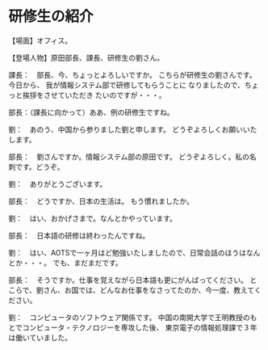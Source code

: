 # 研修生の紹介

【場面】オフィス。

【登場人物】原田部長、課長、研修生の劉さん。

課長：　部長、今、ちょっとよろしいですか。
こちらが研修生の劉さんです。今日から、
我が情報システム部で研修してもらうことに
なりましたので、ちょっと挨拶をさせていただき
たいのですが・・・。

部長：（課長に向かって）ああ、例の研修生ですね。

劉：　あのう、中国から参りました劉と申します。
どうぞよろしくお願いいたします。

部長：　劉さんですか。情報システム部の原田です。
どうぞよろしく。私の名刺です。どうぞ。

劉：　ありがとうございます。

部長：　どうですか、日本の生活は。
もう慣れましたか。

劉：　はい、おかげさまで。なんとかやっています。

部長：　日本語の研修は終わったんですね。

劉：　はい、AOTSで一ヶ月はど勉強いたしましたので、日常会話のほうはなんとか・・・。
でも、まだまだです。

部長：　そうですか。仕事を覚えながら日本語も更にがんばってください。
とこらで、劉さん、お国では、どんなお仕事をなさってたのか、今一度、教えてください。

劉：　コンピュータのソフトウェア関係です。
中国の南開大学で王明教授のもとでコンピュータ・テクノロジーを専攻した後、
東京電子の情報処理課で３年は働いていました。